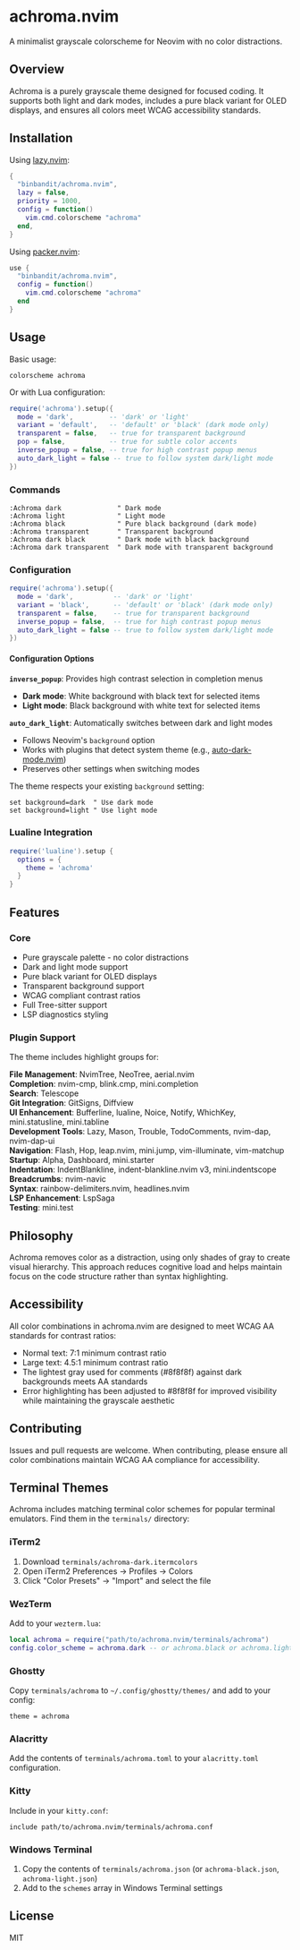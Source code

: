 # achroma.nvim

A minimalist grayscale colorscheme for Neovim with no color distractions.

## Overview

Achroma is a purely grayscale theme designed for focused coding. It supports both light and dark modes, includes a pure black variant for OLED displays, and ensures all colors meet WCAG accessibility standards.

## Installation

Using [lazy.nvim](https://github.com/folke/lazy.nvim):
```lua
{
  "binbandit/achroma.nvim",
  lazy = false,
  priority = 1000,
  config = function()
    vim.cmd.colorscheme "achroma"
  end,
}
```

Using [packer.nvim](https://github.com/wbthomason/packer.nvim):
```lua
use {
  "binbandit/achroma.nvim",
  config = function()
    vim.cmd.colorscheme "achroma"
  end
}
```

## Usage

Basic usage:
```vim
colorscheme achroma
```

Or with Lua configuration:
```lua
require('achroma').setup({
  mode = 'dark',         -- 'dark' or 'light'
  variant = 'default',   -- 'default' or 'black' (dark mode only)
  transparent = false,   -- true for transparent background
  pop = false,           -- true for subtle color accents
  inverse_popup = false, -- true for high contrast popup menus
  auto_dark_light = false -- true to follow system dark/light mode
})
```

### Commands

```vim
:Achroma dark              " Dark mode
:Achroma light             " Light mode
:Achroma black             " Pure black background (dark mode)
:Achroma transparent       " Transparent background
:Achroma dark black        " Dark mode with black background
:Achroma dark transparent  " Dark mode with transparent background
```

### Configuration

```lua
require('achroma').setup({
  mode = 'dark',          -- 'dark' or 'light'
  variant = 'black',      -- 'default' or 'black' (dark mode only)
  transparent = false,    -- true for transparent background
  inverse_popup = false,  -- true for high contrast popup menus
  auto_dark_light = false -- true to follow system dark/light mode
})
```

#### Configuration Options

**`inverse_popup`**: Provides high contrast selection in completion menus
- **Dark mode**: White background with black text for selected items
- **Light mode**: Black background with white text for selected items

**`auto_dark_light`**: Automatically switches between dark and light modes
- Follows Neovim's `background` option
- Works with plugins that detect system theme (e.g., [auto-dark-mode.nvim](https://github.com/f-person/auto-dark-mode.nvim))
- Preserves other settings when switching modes

The theme respects your existing `background` setting:
```vim
set background=dark  " Use dark mode
set background=light " Use light mode
```

### Lualine Integration

```lua
require('lualine').setup {
  options = {
    theme = 'achroma'
  }
}
```

## Features

### Core
- Pure grayscale palette - no color distractions
- Dark and light mode support
- Pure black variant for OLED displays
- Transparent background support
- WCAG compliant contrast ratios
- Full Tree-sitter support
- LSP diagnostics styling

### Plugin Support

The theme includes highlight groups for:

**File Management**: NvimTree, NeoTree, aerial.nvim  
**Completion**: nvim-cmp, blink.cmp, mini.completion  
**Search**: Telescope  
**Git Integration**: GitSigns, Diffview  
**UI Enhancement**: Bufferline, lualine, Noice, Notify, WhichKey, mini.statusline, mini.tabline  
**Development Tools**: Lazy, Mason, Trouble, TodoComments, nvim-dap, nvim-dap-ui  
**Navigation**: Flash, Hop, leap.nvim, mini.jump, vim-illuminate, vim-matchup  
**Startup**: Alpha, Dashboard, mini.starter  
**Indentation**: IndentBlankline, indent-blankline.nvim v3, mini.indentscope  
**Breadcrumbs**: nvim-navic  
**Syntax**: rainbow-delimiters.nvim, headlines.nvim  
**LSP Enhancement**: LspSaga  
**Testing**: mini.test

## Philosophy

Achroma removes color as a distraction, using only shades of gray to create visual hierarchy. This approach reduces cognitive load and helps maintain focus on the code structure rather than syntax highlighting.

## Accessibility

All color combinations in achroma.nvim are designed to meet WCAG AA standards for contrast ratios:
- Normal text: 7:1 minimum contrast ratio
- Large text: 4.5:1 minimum contrast ratio
- The lightest gray used for comments (#8f8f8f) against dark backgrounds meets AA standards
- Error highlighting has been adjusted to #8f8f8f for improved visibility while maintaining the grayscale aesthetic

## Contributing

Issues and pull requests are welcome. When contributing, please ensure all color combinations maintain WCAG AA compliance for accessibility.

## Terminal Themes

Achroma includes matching terminal color schemes for popular terminal emulators. Find them in the `terminals/` directory:

### iTerm2
1. Download `terminals/achroma-dark.itermcolors`
2. Open iTerm2 Preferences → Profiles → Colors
3. Click "Color Presets" → "Import" and select the file

### WezTerm
Add to your `wezterm.lua`:
```lua
local achroma = require("path/to/achroma.nvim/terminals/achroma")
config.color_scheme = achroma.dark -- or achroma.black or achroma.light
```

### Ghostty
Copy `terminals/achroma` to `~/.config/ghostty/themes/` and add to your config:
```
theme = achroma
```

### Alacritty
Add the contents of `terminals/achroma.toml` to your `alacritty.toml` configuration.

### Kitty
Include in your `kitty.conf`:
```
include path/to/achroma.nvim/terminals/achroma.conf
```

### Windows Terminal
1. Copy the contents of `terminals/achroma.json` (or `achroma-black.json`, `achroma-light.json`)
2. Add to the `schemes` array in Windows Terminal settings

## License

MIT
